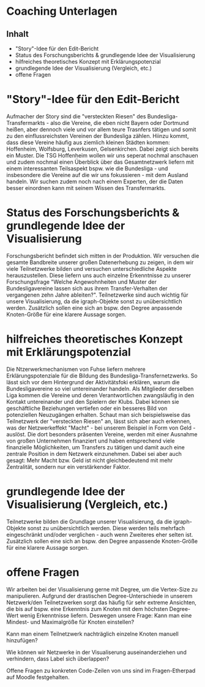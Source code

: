 # Coaching Unterlagen #

## Inhalt
- "Story"-Idee für den Edit-Bericht
- Status des Forschungsberichts & grundlegende Idee der Visualisierung
- hilfreiches theoretisches Konzept mit Erklärungspotenzial
- grundlegende Idee der Visualisierung (Vergleich, etc.)
- offene Fragen

# "Story"-Idee für den Edit-Bericht

Aufmacher der Story sind die "versteckten Riesen" des Bundesliga-Transfermarkts - also die Vereine, die eben nicht Bayern oder Dortmund heißen, aber dennoch viele und vor allem teure Trasnfers tätigen und somit zu den einflussreichsten Vereinen der Bundesliga zählen. Hiinzu kommt, dass diese Vereine häufig aus ziemlich kleinen Städten kommen: Hoffenheim, Wolfsburg, Leverkusen, Gelsenkirchen. Dabei zeigt sich bereits ein Muster. Die TSG Hoffenheim wollen wir uns seperat nochmal anschauen und zudem nochmal einen Überblick über das Gesamtnetzwerk liefern mit einem interessanten Teilsaspekt bspw. wie die Bundesliga - und insbesondere die Vereine auf die wir uns fokussieren - mit dem Ausland handeln. Wir suchen zudem noch nach einem Experten, der die Daten besser einordnen kann mit seinem Wissen des Transfermarkts. 

# Status des Forschungsberichts & grundlegende Idee der Visualisierung

Forschungsbericht befindet sich mitten in der Produktion. Wir versuchen die gesamte Bandbreite unserer großen Datenerhebung zu zeigen, in dem wir viele Teilnetzwerke bilden und versuchen unterschiedliche Aspekte herauszustellen. Diese liefern uns auch einzelne Erkenntnisse zu unserer Forschungsfrage "Welche Angewohnheiten und Muster der Bundesligavereine lassen sich aus ihrem Transfer-Verhalten der vergangenen zehn Jahre ableiten?". Teilnetzwerke sind auch wichtig für unsere Visualisierung, da die igraph-Objekte sonst zu unübersichtlich werden. Zusätzlich sollen eine sich an bspw. den Degree anpassende Knoten-Größe für eine klarere Aussage sorgen. 

# hilfreiches theoretisches Konzept mit Erklärungspotenzial

Die Ntzerwerkmechanismen von Fuhse liefern mehrere Erklärungspotenziale für die Bildung des Bundesliga-Transfernetzwerks. So lässt sich vor dem Hintergrund der Aktivitätsfoki erklären, warum die Bundesligavereine so viel untereinander handeln. Als Mitglieder derselben Liga kommen die Vereine und deren Verantwortlichen zwangsläufig in den Kontakt untereinander und den Spielern der Klubs. Dabei können sie geschäftliche Beziehungen vertiefen oder ein besseres Bild von potenziellen Neuzugängen erhalten. Schaut man sich beispielsweise das Teilnetzwerk der "versteckten Riesen" an, lässt sich aber auch erkennen, was der Netzwerkeffekt "Macht" - bei unserem Beispiel in Form von Geld - auslöst. Die dort besonders präsenten Vereine, werden mit einer Ausnahme von großen Unternehmen finanziert und haben entsprechend viele finanzielle Möglichkeiten, um Transfers zu tätigen und damit auch eine zentrale Position in dem Netzwerk einzunehmen. Dabei sei aber auch gesagt: Mehr Macht bzw. Geld ist nicht gleichbedeutend mit mehr Zentralität, sondern nur ein verstärkender Faktor.

# grundlegende Idee der Visualisierung (Vergleich, etc.)

Teilnetzwerke bilden die Grundlage unserer Visualisierung, da die igraph-Objekte sonst zu unübersichtlich werden. Diese werden teils mehrfach eingeschränkt und/oder verglichen - auch wenn Zweiteres eher selten ist. Zusätzlich sollen eine sich an bspw. den Degree anpassende Knoten-Größe für eine klarere Aussage sorgen. 

# offene Fragen

Wir arbeiten bei der Visualisierung gerne mit Degree, um die Vertex-Size zu manipulieren. Aufgrund der drastischen Degree-Unterschiede in unserem Netzwerk/den Teilnetzwerken sorgt das häufig für sehr extreme Ansichten, die bis auf bspw. eine Erkenntnis zum Knoten mit dem höchsten Degree-Wert wenig Erkenntnisse liefern. Deswegen unsere Frage: Kann man eine Mindest- und Maximalgröße für Knoten einstellen?

Kann man einem Teilnetzwerk nachträglich einzelne Knoten manuell hinzufügen?

Wie können wir Netzwerke in der Visualiserung auseinanderziehen und verhindern, dass Label sich überlappen?

Offene Fragen zu konkreten Code-Zeilen von uns sind im Fragen-Etherpad auf Moodle festgehalten.

##
